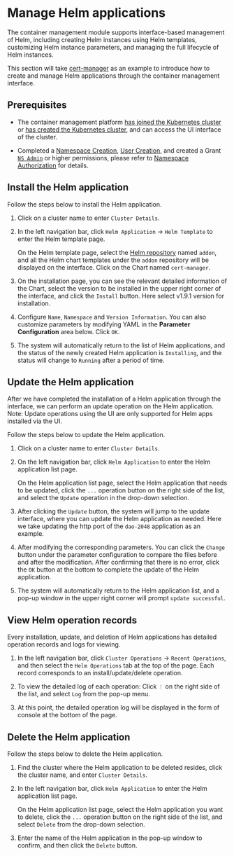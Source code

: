 # Manage Helm applications

The container management module supports interface-based management of Helm, including creating Helm instances using Helm templates, customizing Helm instance parameters, and managing the full lifecycle of Helm instances.

This section will take [cert-manager](https://cert-manager.io/docs/) as an example to introduce how to create and manage Helm applications through the container management interface.

## Prerequisites

- The container management platform [has joined the Kubernetes cluster](../Clusters/JoinACluster.md) or [has created the Kubernetes cluster](../Clusters/CreateCluster.md), and can access the UI interface of the cluster.

- Completed a [Namespace Creation](../Namespaces/createtens.md), [User Creation](../../../ghippo/user-guide/01UserandAccess/User.md), and created a Grant [`NS Admin`](../Permissions/PermissionBrief.md#ns-admin) or higher permissions, please refer to [Namespace Authorization](../Permissions/Cluster-NSAuth.md) for details.

## Install the Helm application

Follow the steps below to install the Helm application.

1. Click on a cluster name to enter `Cluster Details`.

    

2. In the left navigation bar, click `Helm Application` -> `Helm Template` to enter the Helm template page.

    On the Helm template page, select the [Helm repository](helm-repo.md) named `addon`, and all the Helm chart templates under the `addon` repository will be displayed on the interface.
    Click on the Chart named `cert-manager`.

    

3. On the installation page, you can see the relevant detailed information of the Chart, select the version to be installed in the upper right corner of the interface, and click the `Install` button. Here select v1.9.1 version for installation.

    

4. Configure `Name`, `Namespace` and `Version Information`. You can also customize parameters by modifying YAML in the **Parameter Configuration** area below. Click `OK`.

    

5. The system will automatically return to the list of Helm applications, and the status of the newly created Helm application is `Installing`, and the status will change to `Running` after a period of time.

    

## Update the Helm application

After we have completed the installation of a Helm application through the interface, we can perform an update operation on the Helm application. Note: Update operations using the UI are only supported for Helm apps installed via the UI.

Follow the steps below to update the Helm application.

1. Click on a cluster name to enter `Cluster Details`.

    

2. On the left navigation bar, click `Helm Application` to enter the Helm application list page.

    On the Helm application list page, select the Helm application that needs to be updated, click the `...` operation button on the right side of the list, and select the `Update` operation in the drop-down selection.

    

3. After clicking the `Update` button, the system will jump to the update interface, where you can update the Helm application as needed. Here we take updating the http port of the `dao-2048` application as an example.

    

4. After modifying the corresponding parameters. You can click the `Change` button under the parameter configuration to compare the files before and after the modification. After confirming that there is no error, click the `OK` button at the bottom to complete the update of the Helm application.

    

5. The system will automatically return to the Helm application list, and a pop-up window in the upper right corner will prompt `update successful`.

    

## View Helm operation records

Every installation, update, and deletion of Helm applications has detailed operation records and logs for viewing.

1. In the left navigation bar, click `Cluster Operations` -> `Recent Operations`, and then select the `Helm Operations` tab at the top of the page. Each record corresponds to an install/update/delete operation.

    

2. To view the detailed log of each operation: Click `⋮` on the right side of the list, and select `Log` from the pop-up menu.

    

3. At this point, the detailed operation log will be displayed in the form of console at the bottom of the page.

    

## Delete the Helm application

Follow the steps below to delete the Helm application.

1. Find the cluster where the Helm application to be deleted resides, click the cluster name, and enter `Cluster Details`.

    

2. In the left navigation bar, click `Helm Application` to enter the Helm application list page.

    On the Helm application list page, select the Helm application you want to delete, click the `...` operation button on the right side of the list, and select `Delete` from the drop-down selection.

    

3. Enter the name of the Helm application in the pop-up window to confirm, and then click the `Delete` button.

    